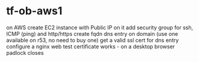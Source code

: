 # tf-ob-aws1
on AWS create EC2 instance with Public IP on it add security group for ssh, ICMP (ping) and http/https create fqdn dns entry on domain (use one available on r53, no need to buy one) get a valid ssl cert for dns entry configure a nginx web test certificate works - on a desktop browser padlock closes
